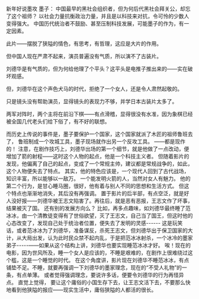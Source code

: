 新年好说墨攻
墨子：
    中国最早的黑社会组织者，但为何后代黑社会拜关公，却忘了这个祖师？
    以社会力量抗衡政治力量，并且是以科技来对抗，令可怜的少数人变得强大。
    中国历代统治者不鼓励、甚至压制科技发展，可能墨子的作为，有一定因素。
 
 此片——摆脱了狭隘的情色，有思考，有哲理，这应是大片的作用。
 
 但中国人现在严肃不起来，演员普遍没有气质，所以演不了古装片。
 
 刘德华是有气质的，但为何给他理了个平头？这平头是电推子推出来的——实在破坏观感。
 
 但，刘德华在这个声色犬马的时代，拒绝了一个女人，还是令人肃然起敬的。
 
 只是镜头没有帮助演员，显得镜头的表现力不够，并学日本古装片太多了。
 
 两军对阵时，两个主将在前沿下棋——有点滑稽，显得很没有水准，因为象棋已经被全国几代老头们给下俗了，有不好的联想。
 
 而历史上传说的事件是，墨子要保护一个国家，这个国家就派了木匠的祖师鲁班去了，
鲁班制成一个攻城工具，墨子现场就作出另一个反攻工具。
    ——都是现作的！
 注意，在剧作技巧上，刘德华出场的第一个细节，就是他做了一点改动，便增加了箭的射程——这时这个人物的起点，他是一个科技主义者。
   但随着影片的发现，他偏离了自己的起点，变成了一个常规主帅，建议都是常规战争的，如此，这个人物便失去了特点。
   其实，他的特色应该是，一个现代人回到了古代战场，知识丰富，所以能够以一敌万。
一个能发明火箭的人，当然对女人有魅力。
    他的第二个行为，是甘心睡马圈，很好，他有着与别人不同的思想和生活方式。
   但这个特点也渐渐地消失，其后没有再强调。
   置于影片的后半部，有点空泛，就是好人没好报——刘德华被王志文陷害了。再往后，就是恶有恶报，王志文作了坏事，结果被灭了国。
   还有别的发展方向么？
   比如，再多点趣味，如刘德华最终睡了范冰冰，由一个清教徒变得有了世俗欲望，灭了王志文，自己当了国王，但这时他的心态改变了，发现自己处于统治者位置，便失去了发明的灵感------
   这是玩笑话，或者范冰冰为了刘德华，准备谋反，杀死王志文，但刘德华出于保卫国家的大计，从大局出发，认为此时民众禁不起内乱，于是把范冰冰射杀，一个冰冷的墨家弟子-----——如果从这个结构上讲，刘德华也要实现睡范冰冰才好。
  唉！现在的电影，因为世风所及，睡一个女人是应该的，不睡是艰难的，在剧作上很难绕过这个槛，这是一个睡觉的时代。
   在这个角度讲，影片现在刘德华不睡范冰冰，有点铺垫不足。不睡，就要再强调一下刘德华的墨家理念，现在的“不受人礼物”的一条，有点单薄。
   或者觉得强调理念，要说许多话，便要令刘德华的行为再怪异点。
   直觉上觉得， 要让这个庸俗的小国生存下去，让王志文活下去，不要那么快地看到他狭隘的报应——现实生活中，庸俗狭隘的人都活的很长。
 
 
 
 
  
 
 
 
 
 
 
 
  
 
 
 
 
 
 
 
 
  
 
   
